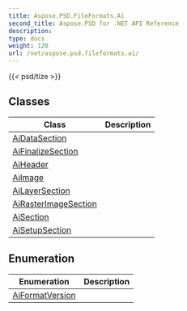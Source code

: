 ```yaml
---
title: Aspose.PSD.FileFormats.Ai
second_title: Aspose.PSD for .NET API Reference
description: 
type: docs
weight: 120
url: /net/aspose.psd.fileformats.ai/
---
```

{{< psd/tize >}}


## Classes

| Class | Description |
| --- | --- |
| [AiDataSection](./aidatasection/) |  |
| [AiFinalizeSection](./aifinalizesection/) |  |
| [AiHeader](./aiheader/) |  |
| [AiImage](./aiimage/) |  |
| [AiLayerSection](./ailayersection/) |  |
| [AiRasterImageSection](./airasterimagesection/) |  |
| [AiSection](./aisection/) |  |
| [AiSetupSection](./aisetupsection/) |  |
## Enumeration

| Enumeration | Description |
| --- | --- |
| [AiFormatVersion](./aiformatversion/) |  |


